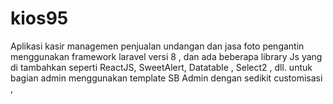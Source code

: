 # kios95
Aplikasi kasir managemen penjualan undangan dan jasa foto pengantin menggunakan framework laravel versi 8 , dan ada beberapa library Js yang di tambahkan seperti ReactJS, SweetAlert, Datatable , Select2 , dll. untuk bagian admin menggunakan template SB Admin dengan sedikit customisasi ,
